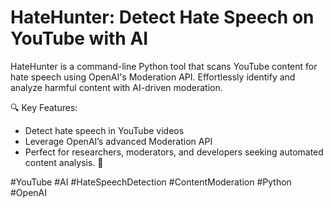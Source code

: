 # HateHunter: Detect Hate Speech on YouTube with AI

HateHunter is a command-line Python tool that scans YouTube content for hate speech using OpenAI's Moderation API. Effortlessly identify and analyze harmful content with AI-driven moderation.

🔍 Key Features:

* Detect hate speech in YouTube videos
* Leverage OpenAI’s advanced Moderation API
* Perfect for researchers, moderators, and developers seeking automated content analysis. 🚀

#YouTube #AI #HateSpeechDetection #ContentModeration #Python #OpenAI
